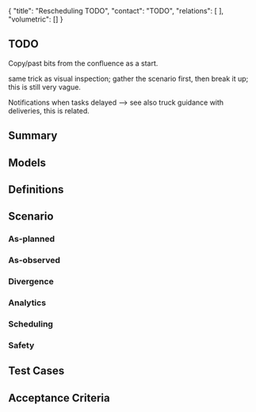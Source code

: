 <rasaeco-meta>
{
    "title": "Rescheduling TODO",
    "contact": "TODO",
    "relations": [
    ],
    "volumetric": []
}
</rasaeco-meta>

## TODO

Copy/past bits from the confluence as a start.

same trick as visual inspection; gather the scenario first, then break it up; this is still very vague.

Notifications when tasks delayed
--> see also truck guidance with deliveries, this is related.

## Summary


## Models


## Definitions


## Scenario

### As-planned


### As-observed


### Divergence


### Analytics


### Scheduling


### Safety


## Test Cases


## Acceptance Criteria

